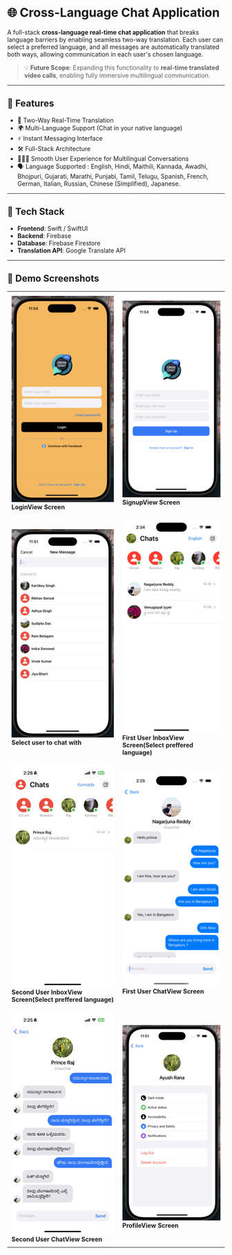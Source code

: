 # 🌐 Cross-Language Chat Application

A full-stack **cross-language real-time chat application** that breaks language barriers by enabling seamless two-way translation. Each user can select a preferred language, and all messages are automatically translated both ways, allowing communication in each user's chosen language.

> 💡 **Future Scope**: Expanding this functionality to **real-time translated video calls**, enabling fully immersive multilingual communication.

---

## 🧠 Features

- 🔄 Two-Way Real-Time Translation
- 🌍 Multi-Language Support (Chat in your native language)
- ⚡ Instant Messaging Interface
- 🛠️ Full-Stack Architecture
- 🧑‍🤝‍🧑 Smooth User Experience for Multilingual Conversations
- 🗣️ Language Supported : English, Hindi, Maithili, Kannada, Awadhi, Bhojpuri, Gujarati, Marathi, Punjabi, Tamil, Telugu, Spanish, French, German, Italian, Russian, Chinese (Simplified), Japanese.

---

## 🚀 Tech Stack

- **Frontend**: Swift / SwiftUI
- **Backend**: Firebase
- **Database**: Firebase Firestore
- **Translation API**: Google Translate API

---

## 📸 Demo Screenshots

<table>
  <tr>
    <td style="padding: 10px;"><img src="Images/image1.png" alt="Not able to Load the Image" width="250"><br/>
          <b>LoginView Screen</b><br/>
    </td>
    <td style="padding: 10px;"><img src="Images/image2.png" alt="Not able to Load the Image" width="250"><br/>
          <b>SignupView Screen</b><br/>
    </td>
  </tr>
  <tr>
    <td style="padding: 10px;"><img src="Images/image3.png" alt="Not able to Load the Image" width="250"><br/>
          <b>Select user to chat with</b><br/>
    </td>
    <td style="padding: 10px;"><img src="Images/image4.png" alt="Not able to Load the Image" width="250"><br/>
          <b>First User InboxView Screen(Select preffered language)</b><br/>
    </td>
  <tr>
    <td style="padding: 10px;"><img src="Images/image5.png" alt="Not able to Load the Image" width="250"><br/>
          <b>Second User InboxView Screen(Select preffered language)</b><br/>
    </td>
    <td style="padding: 10px;"><img src="Images/image6.png" alt="Not able to Load the Image" width="250"><br/>
          <b>First User ChatView Screen</b><br/>
    </td>
  </tr>
  <tr>
    <td style="padding: 10px;"><img src="Images/image7.png" alt="Not able to Load the Image" width="250"><br/>
          <b>Second User ChatView Screen</b><br/>
    </td>
    <td style="padding: 10px;"><img src="Images/image8.png" alt="Not able to Load the Image" width="250"><br/>
          <b>ProfileView Screen</b><br/>
    </td>
 </tr>
</table>

